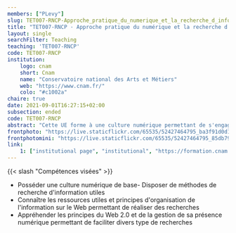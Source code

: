 ```yaml
---
members: ["PLevy"]
slug: TET007-RNCP-Approche_pratique_du_numerique_et_la_recherche_d_information
title: "TET007-RNCP · Approche pratique du numérique et la recherche d'information"
layout: single
searchFilter: Teaching
teaching: 'TET007-RNCP'
code: TET007-RNCP
institution:
    logo: cnam
    short: Cnam
    name: "Conservatoire national des Arts et Métiers"
    web: "https://www.cnam.fr/"
    colo: "#c1002a"
chaire: true
date: 2021-09-01T16:27:15+02:00
subsection: ended
code: TET007-RNCP
abstract: "Cette UE forme à une culture numérique permettant de s'engager dans des recherches d'information et des synthèses utiles à la vie professionnelle principalement sur le web."
frontphoto: "https://live.staticflickr.com/65535/52427464795_ba3f91d0d1_h.jpg"
frontphotomini: "https://live.staticflickr.com/65535/52427464795_85db7912a3_n.jpg"
link:
    1: ["institutional page", "institutional", "https://formation.cnam.fr/rechercher-par-discipline/recherche-d-informations-theorie-et-pratique-sur-le-web-208885.kjsp?RF="]
---
```

{{< slash "Compétences visées" >}}

- Posséder une culture numérique de base- Disposer de méthodes de recherche d'information utiles
- Connaître les ressources utiles et principes d'organisation de l'information sur le Web permettant de réaliser des recherches
- Appréhender les principes du Web 2.0 et de la gestion de sa présence numérique permettant de faciliter divers type de recherches